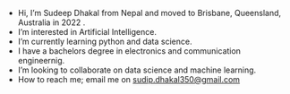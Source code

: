 -  Hi, I’m Sudeep Dhakal from Nepal and moved to Brisbane, Queensland, Australia in 2022 .
-  I’m interested in Artificial Intelligence.
-  I’m currently learning python and data science.
-  I have a bachelors degree in electronics and communication engineernig. 
-  I’m looking to collaborate on data science and machine learning. 
-  How to reach me; email me on sudip.dhakal350@gmail.com

<!---
sudeep360/sudeep360 is a ✨ special ✨ repository because its `README.md` (this file) appears on your GitHub profile.
You can click the Preview link to take a look at your changes.
--->
